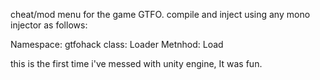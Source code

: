 cheat/mod menu for the game GTFO. compile and inject using any mono injector as follows:

Namespace: gtfohack
class: Loader
Metnhod: Load

this is the first time i've messed with unity engine, It was fun.